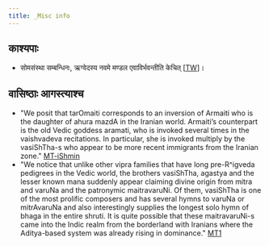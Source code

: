 ```yaml
---
title: _Misc info 
---
```


## काश्यपाः
- सोमसंस्था सम्बन्धिनः, ऋग्वेदस्य नवमे मण्डल एवाविर्भवन्तीति केचित् \[[TW](https://twitter.com/blog_supplement/status/893639042595794944)\]।

## वासिष्ठाः आगस्त्याश्च
- "We posit that tarOmaiti corresponds to an inversion of Armaiti who is the daughter of ahura mazdA in the Iranian world. Armaiti’s counterpart is the old Vedic goddess aramati, who is invoked several times in the vaishvadeva recitations. In particular, she is invoked multiply by the vasiShTha-s who appear to be more recent immigrants from the Iranian zone."  [MT-iShmin](https://manasataramgini.wordpress.com/2012/07/02/ishmin-and-the-raudra-devata-s/)
- "We notice that unlike other vipra families that have long pre-R^igveda pedigrees in the Vedic world, the brothers vasiShTha, agastya and the lesser known mana suddenly appear claiming divine origin from mitra and varuNa and the patronymic maitravaruNi. Of them, vasiShTha is one of the most prolific composers and has several hymns to varuNa or mitrAvaruNa and also interestingly supplies the longest solo hymn of bhaga in the entire shruti. It is quite possible that these maitravaruNi-s came into the Indic realm from the borderland with Iranians where the Aditya-based system was already rising in dominance." [MT1](https://manasataramgini.wordpress.com/2008/12/26/iranian-miscellany/)